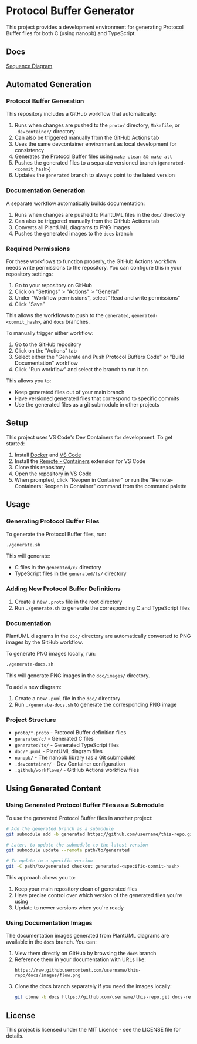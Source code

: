 # Protocol Buffer Generator

This project provides a development environment for generating Protocol Buffer files for both C (using nanopb) and TypeScript.

## Docs

[Sequence Diagram](https://raw.githubusercontent.com/project-ore0/proto/refs/heads/docs/flow.png)

## Automated Generation

### Protocol Buffer Generation

This repository includes a GitHub workflow that automatically:
1. Runs when changes are pushed to the `proto/` directory, `Makefile`, or `.devcontainer/` directory
2. Can also be triggered manually from the GitHub Actions tab
3. Uses the same devcontainer environment as local development for consistency
4. Generates the Protocol Buffer files using `make clean && make all`
5. Pushes the generated files to a separate versioned branch (`generated-<commit_hash>`)
6. Updates the `generated` branch to always point to the latest version

### Documentation Generation

A separate workflow automatically builds documentation:
1. Runs when changes are pushed to PlantUML files in the `doc/` directory
2. Can also be triggered manually from the GitHub Actions tab
3. Converts all PlantUML diagrams to PNG images
4. Pushes the generated images to the `docs` branch

### Required Permissions

For these workflows to function properly, the GitHub Actions workflow needs write permissions to the repository. You can configure this in your repository settings:

1. Go to your repository on GitHub
2. Click on "Settings" > "Actions" > "General"
3. Under "Workflow permissions", select "Read and write permissions"
4. Click "Save"

This allows the workflows to push to the `generated`, `generated-<commit_hash>`, and `docs` branches.

To manually trigger either workflow:
1. Go to the GitHub repository
2. Click on the "Actions" tab
3. Select either the "Generate and Push Protocol Buffers Code" or "Build Documentation" workflow
4. Click "Run workflow" and select the branch to run it on

This allows you to:
- Keep generated files out of your main branch
- Have versioned generated files that correspond to specific commits
- Use the generated files as a git submodule in other projects

## Setup

This project uses VS Code's Dev Containers for development. To get started:

1. Install [Docker](https://www.docker.com/products/docker-desktop) and [VS Code](https://code.visualstudio.com/)
2. Install the [Remote - Containers](https://marketplace.visualstudio.com/items?itemName=ms-vscode-remote.remote-containers) extension for VS Code
3. Clone this repository
4. Open the repository in VS Code
5. When prompted, click "Reopen in Container" or run the "Remote-Containers: Reopen in Container" command from the command palette

## Usage

### Generating Protocol Buffer Files

To generate the Protocol Buffer files, run:

```bash
./generate.sh
```

This will generate:
- C files in the `generated/c/` directory
- TypeScript files in the `generated/ts/` directory

### Adding New Protocol Buffer Definitions

1. Create a new `.proto` file in the root directory
2. Run `./generate.sh` to generate the corresponding C and TypeScript files

### Documentation

PlantUML diagrams in the `doc/` directory are automatically converted to PNG images by the GitHub workflow.

To generate PNG images locally, run:

```bash
./generate-docs.sh
```

This will generate PNG images in the `doc/images/` directory.

To add a new diagram:
1. Create a new `.puml` file in the `doc/` directory
2. Run `./generate-docs.sh` to generate the corresponding PNG image

### Project Structure

- `proto/*.proto` - Protocol Buffer definition files
- `generated/c/` - Generated C files
- `generated/ts/` - Generated TypeScript files
- `doc/*.puml` - PlantUML diagram files
- `nanopb/` - The nanopb library (as a Git submodule)
- `.devcontainer/` - Dev Container configuration
- `.github/workflows/` - GitHub Actions workflow files

## Using Generated Content

### Using Generated Protocol Buffer Files as a Submodule

To use the generated Protocol Buffer files in another project:

```bash
# Add the generated branch as a submodule
git submodule add -b generated https://github.com/username/this-repo.git path/to/generated

# Later, to update the submodule to the latest version
git submodule update --remote path/to/generated

# To update to a specific version
git -C path/to/generated checkout generated-<specific-commit-hash>
```

This approach allows you to:
1. Keep your main repository clean of generated files
2. Have precise control over which version of the generated files you're using
3. Update to newer versions when you're ready

### Using Documentation Images

The documentation images generated from PlantUML diagrams are available in the `docs` branch. You can:

1. View them directly on GitHub by browsing the `docs` branch
2. Reference them in your documentation with URLs like:
   ```
   https://raw.githubusercontent.com/username/this-repo/docs/images/flow.png
   ```
3. Clone the docs branch separately if you need the images locally:
   ```bash
   git clone -b docs https://github.com/username/this-repo.git docs-repo
   ```

## License

This project is licensed under the MIT License - see the LICENSE file for details.
